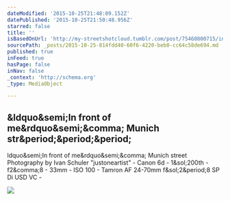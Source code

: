 ```yaml
---
dateModified: '2015-10-25T21:48:09.152Z'
datePublished: '2015-10-25T21:50:48.956Z'
starred: false
title: ''
isBasedOnUrl: 'http://my-streetshotcloud.tumblr.com/post/75460800715/in-front-of-me-munich-street-photography-by'
sourcePath: _posts/2015-10-25-814fdd40-60f6-4220-beb0-cc64c58de694.md
published: true
inFeed: true
hasPage: false
inNav: false
_context: 'http://schema.org'
_type: MediaObject

---
```

<article style=""><h1>&amp;ldquo&amp;semi;In front of me&amp;rdquo&amp;semi;&amp;comma; Munich str&amp;period;&amp;period;&amp;period;</h1><p>ldquo&amp;semi;In front of me&amp;rdquo&amp;semi;&amp;comma; Munich street Photography by Ivan Schuler "justoneartist" - Canon 6d - 1&amp;sol;200th - f2&amp;comma;8 - 33mm - ISO 100 - Tamron AF 24-70mm f&amp;sol;2&amp;period;8 SP Di USD VC -</p><img src="http://41.media.tumblr.com/b93aa0eee3e707c8d469d05396f21b28/tumblr_n0er0bxV4r1rzlmeco1_500.jpg" /></article>